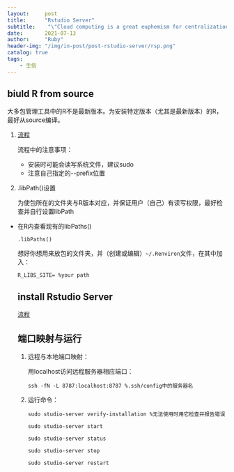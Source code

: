 ```yaml
---
layout:     post
title:      "Rstudio Server"
subtitle:    "\"Cloud computing is a great euphemism for centralization of computer services under one server.\""
date:       2021-07-13
author:     "Ruby"
header-img: "/img/in-post/post-rstudio-server/rsp.png"
catalog: true
tags: 
    - 生信
---
```



## biuld R from source

大多包管理工具中的R不是最新版本。为安装特定版本（尤其是最新版本）的R，最好从source编译。

1. [流程](https://docs.rstudio.com/resources/install-r-source/)

   流程中的注意事项：

   - 安装时可能会读写系统文件，建议sudo
   - 注意自己指定的--prefix位置

2. .libPath()设置

   为使包所在的文件夹与R版本对应，并保证用户（自己）有读写权限，最好检查并自行设置libPath

- 在R内查看现有的libPaths()

  ```{r}
  .libPaths()
  ```

  想好你想用来放包的文件夹，并（创建或编辑）`~/.Renviron`文件，在其中加入：

  `R_LIBS_SITE= %your path`

  

  ## install Rstudio Server

  [流程](https://www.rstudio.com/products/rstudio/download-server/redhat-centos/)

  ## 端口映射与运行

  1. 远程与本地端口映射：

     用localhost访问远程服务器相应端口：

     `ssh -fN -L 8787:localhost:8787 %.ssh/config中的服务器名`

  2. 运行命令：

     ```
     sudo studio-server verify-installation %无法使用时用它检查并报告错误
     
     sudo studio-server start
     
     sudo studio-server status
     
     sudo studio-server stop
     
     sudo studio-server restart
     ```

     